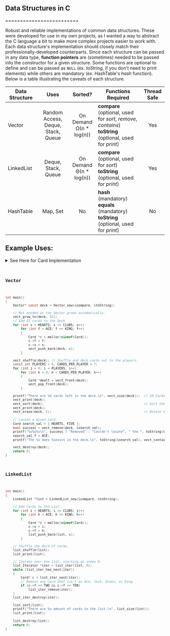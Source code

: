 ## Data Structures in C
=========================

Robust and reliable implementations of common data structures. These were developed for use in my own projects, as I wanted a way to abstract the C language a bit to make more complex projects easier to work with. Each data structure's implementation should closely match their professionally-developed counterparts. Since each structure can be passed in any data type, **function pointers** are (sometimes) needed to be passed into the constructor for a given structure. Some functions are optional to define and can be passed as `NULL` (ex. *toString*, if you don't need to print elements) while others are mandatory (ex. HashTable's *hash* function). Below is a table illustrating the caveats of each structure.

|Data Structure|Uses|Sorted?|Functions Required|Thread Safe|
|-|:-:|:-:|-|:-:
|Vector| Random Access, Deque, Stack, Queue|On Demand<br>Ω(n * log(n))|**compare** (optional, used for *sort*, *remove*, *contains*)<br>**toString** (optional, used for *print*)|Yes
|LinkedList|Deque, Stack, Queue|On Demand<br>Θ(n * log(n))|**compare** (optional, used for *sort*)<br>**toString** (optional, used for *print*)|Yes
|HashTable|Map, Set|No|**hash** (mandatory)<br>**equals** (mandatory)<br>**toString** (optional, used for *print*)|No



## Example Uses:

<details> 
  <summary>See Here for Card Implementation</summary>
	<pre><code>
   	// Poker Cards.
	enum suit { HEARTS, SPADES, DIAMONDS, CLUBS };
	enum face { ACE, TWO, THREE, FOUR, FIVE, SIX, SEVEN, EIGHT, NINE, TEN, JACK, QUEEN, KING };
	static inline char* suit_str(enum suit s)
	{
		static char* strs[] = { "Hearts", "Spades", "Diamonds", "Clubs" };
		return strs[s];
	}
	static inline char* face_str(enum face f)
	{
		static char* strs[] = { "Ace", "Two", "Three", "Four", "Five", "Six", "Seven", "Eight", "Nine", "Ten", "Jack", "Queen", "King" };
		return strs[f];
	}
	typedef struct
	{
		enum suit s;
		enum face f;
	} Card;

	// Compares two card structs.
	int compare(const void *v1, const void *v2)
	{
		Card *one = (Card*)v1, *two = (Card*)v2;
		if (one->s != two->s)
			return one->s < two->s ? -1 : 1;
		if (one->f != two->f)
			return one->f < two->f ? -1 : 1;
		return 0;
	}

	char* toString(const void* val)
	{
		Card *c = (Card*)val;
		static char buffer[25];
		sprintf(buffer, "%s%s%s", face_str(c->f), " of ", suit_str(c->s));
		return buffer;
	}
	</code></pre>
</details>

### Vector
```c
int main()
{
    Vector* const deck = Vector_new(&compare, &toString);

    // Not needed as the Vector grows automatically.
    vect_grow_to(deck, 52);
    // Add 52 cards to the Deck.
    for (int s = HEARTS; s <= CLUBS; s++)
        for (int f = ACE; f <= KING; f++)
        {
            Card *c = malloc(sizeof(Card));
            c->f = f;
            c->s = s;
            vect_push_back(deck, c);
        }

    vect_shuffle(deck); // Shuffle and deck cards out to the players.
    const int PLAYERS = 6, CARDS_PER_PLAYER = 7;
    for (int i = 0; i < PLAYERS; i++)
        for (int h = 0; h < CARDS_PER_PLAYER; h++)
        {
            Card *dealt = vect_front(deck);
            vect_pop_front(deck);
        }

    printf("There are %d cards left in the deck.\n", vect_size(deck));  // 10 Cards Left
    vect_print(deck);
    vect_sort(deck);                                                    // Sort the cards.
    vect_print(deck);
    vect_erase(deck, 5);                                                // Delete the 6th card.
    
    // Locate a given card.
    Card search_val = { HEARTS, FIVE };
    bool success = vect_remove(deck, &search_val);
    printf("%s%s%s\n", success ? "Removed" : "Couldn't locate", " the ", toString(&search_val));
    search_val.f = ACE;
    printf("The %s does %sexist in the deck.\n", toString(&search_val), vect_contains(deck, &search_val) ? "" : "not ");

    vect_destroy(deck);
    return 0;
}
```

### LinkedList
```c
int main()
{
    LinkedList *list = LinkedList_new(&compare, &toString);

    // Add Cards to the List.
    for (int i = HEARTS; i <= CLUBS; i++)
        for (int h = ACE; h <= KING; h++)
        {
            Card *c = malloc(sizeof(Card));
            c->s = i;
            c->f = h;
            list_push_back(list, c);
        }

    // Shuffle the Deck of cards.
    list_shuffle(list);
    list_print(list);

    // Iterate over the list, starting at index 0.
    list_Iterator *iter = list_iter(list, 0);
    while (list_iter_has_next(iter))
    {
        Card* c = list_iter_next(iter);
        // Remove any card that isn't an Ace, Jack, Queen, or King.
        if (c->f >= TWO && c->f <= TEN)
            list_iter_remove(iter);
    }
    list_iter_destroy(iter);

    list_sort(list);
    printf("There are %u amount of cards in the list.\n", list_size(list));
    list_print(list);
    
    list_destroy(list);
    return 0;
}
```